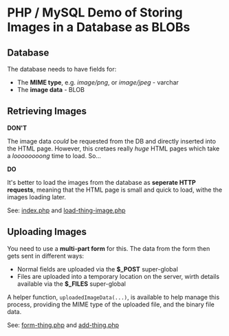 # PHP / MySQL Demo of Storing Images in a Database as BLOBs

## Database

The database needs to have fields for:
- The **MIME type**, e.g. *image/png*, or *image/jpeg* - varchar
- The **image data** - BLOB

## Retrieving Images

**DON'T**

The image data *could* be requested from the DB and directly inserted into the HTML page. However, this cretaes really *huge* HTML pages which take a *loooooooong* time to load. So...

**DO**

It's better to load the images from the database as **seperate HTTP requests**, meaning that the HTML page is small and quick to load, withe the images loading later.

See: [index.php](index.php) and [load-thing-image.php](load-thing-image.php)

## Uploading Images

You need to use a **multi-part form** for this. The data from the form then gets sent in different ways:

- Normal fields are uploaded via the **$_POST** super-global
- Files are uploaded into a temporary location on the server, wirth details available via the **$_FILES** super-global

A helper function, `uploadedImageData(...)`, is available to help manage this process, providing the MIME type of the uploaded file, and the binary file data.

See: [form-thing.php](form-thing.php) and [add-thing.php](add-thing.php)


